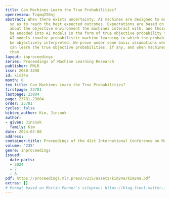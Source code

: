 ```yaml
---
title: Can Machines Learn the True Probabilities?
openreview: TzqmqZS0nj
abstract: When there exists uncertainty, AI machines are designed to make decisions
  so as to reach the best expected outcomes. Expectations are based on true facts
  about the objective environment the machines interact with, and those facts can
  be encoded into AI models in the form of true objective probability functions. Accordingly,
  AI models involve probabilistic machine learning in which the probabilities should
  be objectively interpreted. We prove under some basic assumptions when machines
  can learn the true objective probabilities, if any, and when machines cannot learn
  them.
layout: inproceedings
series: Proceedings of Machine Learning Research
publisher: PMLR
issn: 2640-3498
id: kim24a
month: 0
tex_title: Can Machines Learn the True Probabilities?
firstpage: 23781
lastpage: 23804
page: 23781-23804
order: 23781
cycles: false
bibtex_author: Kim, Jinsook
author:
- given: Jinsook
  family: Kim
date: 2024-07-08
address:
container-title: Proceedings of the 41st International Conference on Machine Learning
volume: '235'
genre: inproceedings
issued:
  date-parts:
  - 2024
  - 7
  - 8
pdf: https://proceedings.mlr.press/v235/assets/kim24a/kim24a.pdf
extras: []
# Format based on Martin Fenner's citeproc: https://blog.front-matter.io/posts/citeproc-yaml-for-bibliographies/
---
```

